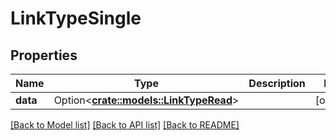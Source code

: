 # LinkTypeSingle

## Properties

Name | Type | Description | Notes
------------ | ------------- | ------------- | -------------
**data** | Option<[**crate::models::LinkTypeRead**](LinkTypeRead.md)> |  | [optional]

[[Back to Model list]](../README.md#documentation-for-models) [[Back to API list]](../README.md#documentation-for-api-endpoints) [[Back to README]](../README.md)


